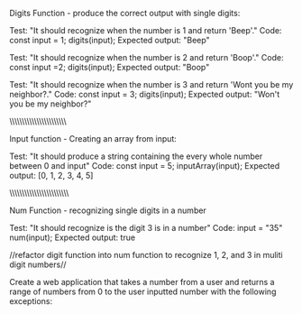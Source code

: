 Digits Function - produce the correct output with single digits:

Test: "It should recognize when the number is 1 and return 'Beep'."
Code:
const input = 1;
digits(input);
Expected output: "Beep"

Test: "It should recognize when the number is 2 and return 'Boop'."
Code: 
const input =2;
digits(input);
Expected output: "Boop"

Test: "It should recognize when the number is 3 and return 'Wont you be my neighbor?."
Code:
const input = 3;
digits(input);
Expected output: "Won't you be my neighbor?"

\\\\\\\\\\\\\\\\\\\\\\\\\\\\\\\\\\\\\\\\\\\\\

Input function - Creating an array from input:

Test: "It should produce a string containing the every whole number between 0 and input"
Code:
const input = 5;
inputArray(input);
Expected output: [0, 1, 2, 3, 4, 5]

\\\\\\\\\\\\\\\\\\\\\\\\\\\\\\\\\\\\\\\\\\\\\\\

Num Function - recognizing single digits in a number

Test: "It should recognize is the digit 3 is in a number"
Code:
input = "35"
num(input);
Expected output: true

//refactor digit function into num function to recognize 1, 2, and 3 in muliti digit numbers//


Create a web application that takes a number from a user and returns a range of numbers from 0 to the user inputted number with the following exceptions:
